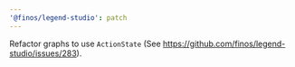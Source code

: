 ```yaml
---
'@finos/legend-studio': patch
---
```


Refactor graphs to use `ActionState` (See https://github.com/finos/legend-studio/issues/283).

